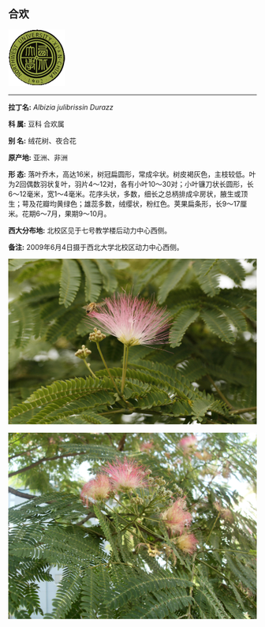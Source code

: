 ## 合欢

![西北大学校园网络植物志](JPG/nwu.gif)

---

**拉丁名:**  _Albizia julibrissin Durazz_

**科 属:** 豆科 合欢属

**别 名:** 绒花树、夜合花

**原产地:** 亚洲、非洲

**形  态:** 落叶乔木，高达16米，树冠扁圆形，常成伞状。树皮褐灰色，主枝较低。叶为2回偶数羽状复叶，羽片4～12对，各有小叶10～30对；小叶镰刀状长圆形，长6～12毫米，宽1～4毫米。花序头状，多数，细长之总柄排成伞房状，腋生或顶生；萼及花瓣均黄绿色；雄蕊多数，绒缨状，粉红色。荚果扁条形，长9～17厘米。花期6～7月，果期9～10月。

**西大分布地:** 北校区见于七号教学楼后动力中心西侧。

**备注:** 2009年6月4日摄于西北大学北校区动力中心西侧。

![合欢](JPG/合欢.jpg) 

![合欢](JPG/合欢1.JPG) 

